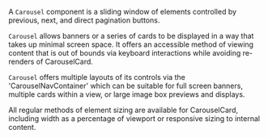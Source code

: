 A `Carousel` component is a sliding window of elements controlled by previous, next, and direct pagination buttons.

`Carousel` allows banners or a series of cards to be displayed in a way that takes up minimal screen space. It offers an accessible method of viewing content that is out of bounds via keyboard interactions while avoiding re-renders of CarouselCard.

`Carousel` offers multiple layouts of its controls via the 'CarouselNavContainer' which can be suitable for full screen banners, multiple cards within a view, or large image box previews and displays.

All regular methods of element sizing are available for CarouselCard, including width as a percentage of viewport or responsive sizing to internal content.
